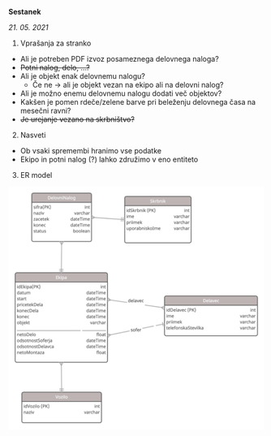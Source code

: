 ﻿**Sestanek**

*21. 05. 2021*

1. Vprašanja za stranko
- Ali je potreben PDF izvoz posameznega delovnega naloga?
- ~~Potni nalog, delo, …?~~ 
- Ali je objekt enak delovnemu nalogu?
  - Če ne → ali je objekt vezan na ekipo ali na delovni nalog?
- Ali je možno enemu delovnemu nalogu dodati več objektov?
- Kakšen je pomen rdeče/zelene barve pri beleženju delovnega časa na mesečni ravni? 
- ~~Je urejanje vezano na skrbništvo?~~

2. Nasveti
- Ob vsaki spremembi hranimo vse podatke
- Ekipo in potni nalog (?) lahko združimo v eno entiteto

3. ER model
<p align="center"><img src="Images/sestanek_21_05.png"></p>



